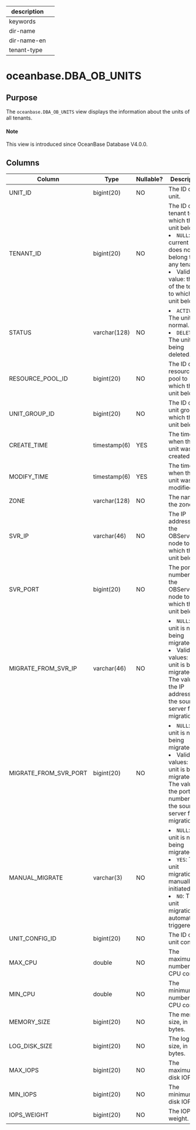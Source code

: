 | description ||
|---|---|
| keywords ||
| dir-name ||
| dir-name-en ||
| tenant-type ||

# oceanbase.DBA_OB_UNITS

## Purpose

The `oceanbase.DBA_OB_UNITS` view displays the information about the units of all tenants.

<main id="notice" type='explain'>
  <h4>Note</h4>
  <p>This view is introduced since OceanBase Database V4.0.0. </p>
</main>

## Columns

| Column | Type | Nullable? | Description |
|-----------------------|--------------|------------|--------------------|
| UNIT_ID | bigint(20) | NO | The ID of the unit. |
| TENANT_ID | bigint(20) | NO | The ID of the tenant to which the unit belongs. <li> `NULL`: The current unit does not belong to any tenant.   <li> Valid value: the ID of the tenant to which the unit belongs. |
| STATUS | varchar(128) | NO | <li> `ACTIVE`: The unit is normal.   <li> `DELETING`: The unit is being deleted. |
| RESOURCE_POOL_ID | bigint(20) | NO | The ID of the resource pool to which the unit belongs. |
| UNIT_GROUP_ID | bigint(20) | NO | The ID of the unit group to which the unit belongs. |
| CREATE_TIME | timestamp(6) | YES | The time when the unit was created. |
| MODIFY_TIME | timestamp(6) | YES | The time when the unit was modified. |
| ZONE | varchar(128) | NO | The name of the zone. |
| SVR_IP | varchar(46) | NO | The IP address of the OBServer node to which the unit belongs. |
| SVR_PORT | bigint(20) | NO | The port number of the OBServer node to which the unit belongs. |
| MIGRATE_FROM_SVR_IP | varchar(46) | NO | <li> `NULL`: The unit is not being migrated.   <li> Valid values: The unit is being migrated. The value is the IP address of the source server for migration. |
| MIGRATE_FROM_SVR_PORT | bigint(20) | NO | <li> `NULL`: The unit is not being migrated.   <li> Valid values: The unit is being migrated. The value is the port number of the source server for migration. |
| MANUAL_MIGRATE | varchar(3) | NO | <li> `NULL`: The unit is not being migrated.   <li> `YES`: The unit migration is manually initiated.   <li> `NO`: The unit migration is automatically triggered. |
| UNIT_CONFIG_ID | bigint(20) | NO | The ID of the unit config. |
| MAX_CPU | double | NO | The maximum number of CPU cores. |
| MIN_CPU | double | NO | The minimum number of CPU cores. |
| MEMORY_SIZE | bigint(20) | NO | The memory size, in bytes. |
| LOG_DISK_SIZE | bigint(20) | NO | The log disk size, in bytes. |
| MAX_IOPS | bigint(20) | NO | The maximum disk IOPS. |
| MIN_IOPS | bigint(20) | NO | The minimum disk IOPS. |
| IOPS_WEIGHT | bigint(20) | NO | The IOPS weight. |
